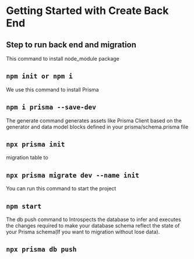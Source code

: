 # Getting Started with Create Back End

## Step to run back end and migration

This command to install node_module package

## `npm init or npm i`

We use this command to install Prisma

## `npm i prisma --save-dev`

The generate command generates assets like Prisma Client based on the generator and data model blocks defined in your prisma/schema.prisma file

## `npx prisma init`

migration table to 

## `npx prisma migrate dev --name init`

You can run this command to start the project

## `npm start`

The db push command to Introspects the database to infer and executes the changes required to make your database schema reflect the state of your Prisma schema(If you want to migration without lose data).

## `npx prisma db push`

